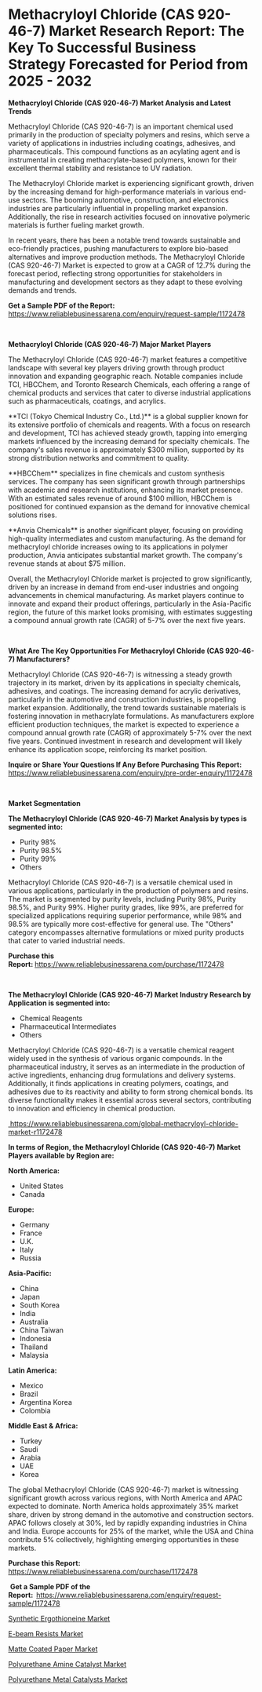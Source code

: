 <p><h1>Methacryloyl Chloride (CAS 920-46-7) Market Research Report: The Key To Successful Business Strategy Forecasted for Period from 2025 - 2032</h1></p><p><strong>Methacryloyl Chloride (CAS 920-46-7) Market Analysis and Latest Trends</strong></p>
<p><p>Methacryloyl Chloride (CAS 920-46-7) is an important chemical used primarily in the production of specialty polymers and resins, which serve a variety of applications in industries including coatings, adhesives, and pharmaceuticals. This compound functions as an acylating agent and is instrumental in creating methacrylate-based polymers, known for their excellent thermal stability and resistance to UV radiation.</p><p>The Methacryloyl Chloride market is experiencing significant growth, driven by the increasing demand for high-performance materials in various end-use sectors. The booming automotive, construction, and electronics industries are particularly influential in propelling market expansion. Additionally, the rise in research activities focused on innovative polymeric materials is further fueling market growth.</p><p>In recent years, there has been a notable trend towards sustainable and eco-friendly practices, pushing manufacturers to explore bio-based alternatives and improve production methods. The Methacryloyl Chloride (CAS 920-46-7) Market is expected to grow at a CAGR of 12.7% during the forecast period, reflecting strong opportunities for stakeholders in manufacturing and development sectors as they adapt to these evolving demands and trends.</p></p>
<p><strong>Get a Sample PDF of the Report:&nbsp;</strong> <a href="https://www.reliablebusinessarena.com/enquiry/request-sample/1172478?utm_campaign=1990&utm_medium=2&utm_source=Github&utm_content=ia&utm_term=02022025&utm_id=methacryloyl-chloride-cas-920-46-7">https://www.reliablebusinessarena.com/enquiry/request-sample/1172478</a></p>
<p>&nbsp;</p>
<p><strong>Methacryloyl Chloride (CAS 920-46-7) Major Market Players</strong></p>
<p><p>The Methacryloyl Chloride (CAS 920-46-7) market features a competitive landscape with several key players driving growth through product innovation and expanding geographic reach. Notable companies include TCI, HBCChem, and Toronto Research Chemicals, each offering a range of chemical products and services that cater to diverse industrial applications such as pharmaceuticals, coatings, and acrylics.</p><p>**TCI (Tokyo Chemical Industry Co., Ltd.)** is a global supplier known for its extensive portfolio of chemicals and reagents. With a focus on research and development, TCI has achieved steady growth, tapping into emerging markets influenced by the increasing demand for specialty chemicals. The company's sales revenue is approximately $300 million, supported by its strong distribution networks and commitment to quality.</p><p>**HBCChem** specializes in fine chemicals and custom synthesis services. The company has seen significant growth through partnerships with academic and research institutions, enhancing its market presence. With an estimated sales revenue of around $100 million, HBCChem is positioned for continued expansion as the demand for innovative chemical solutions rises.</p><p>**Anvia Chemicals** is another significant player, focusing on providing high-quality intermediates and custom manufacturing. As the demand for methacryloyl chloride increases owing to its applications in polymer production, Anvia anticipates substantial market growth. The company's revenue stands at about $75 million.</p><p>Overall, the Methacryloyl Chloride market is projected to grow significantly, driven by an increase in demand from end-user industries and ongoing advancements in chemical manufacturing. As market players continue to innovate and expand their product offerings, particularly in the Asia-Pacific region, the future of this market looks promising, with estimates suggesting a compound annual growth rate (CAGR) of 5-7% over the next five years.</p></p>
<p>&nbsp;</p>
<p><strong>What Are The Key Opportunities For Methacryloyl Chloride (CAS 920-46-7) Manufacturers?</strong></p>
<p><p>Methacryloyl Chloride (CAS 920-46-7) is witnessing a steady growth trajectory in its market, driven by its applications in specialty chemicals, adhesives, and coatings. The increasing demand for acrylic derivatives, particularly in the automotive and construction industries, is propelling market expansion. Additionally, the trend towards sustainable materials is fostering innovation in methacrylate formulations. As manufacturers explore efficient production techniques, the market is expected to experience a compound annual growth rate (CAGR) of approximately 5-7% over the next five years. Continued investment in research and development will likely enhance its application scope, reinforcing its market position.</p></p>
<p><strong>Inquire or Share Your Questions If Any Before Purchasing This Report:</strong> <a href="https://www.reliablebusinessarena.com/enquiry/pre-order-enquiry/1172478?utm_campaign=1990&utm_medium=2&utm_source=Github&utm_content=ia&utm_term=02022025&utm_id=methacryloyl-chloride-cas-920-46-7">https://www.reliablebusinessarena.com/enquiry/pre-order-enquiry/1172478</a></p>
<p>&nbsp;</p>
<p><strong>Market Segmentation</strong></p>
<p><strong>The Methacryloyl Chloride (CAS 920-46-7) Market Analysis by types is segmented into:</strong></p>
<p><ul><li>Purity 98%</li><li>Purity 98.5%</li><li>Purity 99%</li><li>Others</li></ul></p>
<p><p>Methacryloyl Chloride (CAS 920-46-7) is a versatile chemical used in various applications, particularly in the production of polymers and resins. The market is segmented by purity levels, including Purity 98%, Purity 98.5%, and Purity 99%. Higher purity grades, like 99%, are preferred for specialized applications requiring superior performance, while 98% and 98.5% are typically more cost-effective for general use. The "Others" category encompasses alternative formulations or mixed purity products that cater to varied industrial needs.</p></p>
<p><strong>Purchase this Report:&nbsp;</strong><a href="https://www.reliablebusinessarena.com/purchase/1172478?utm_campaign=1990&utm_medium=2&utm_source=Github&utm_content=ia&utm_term=02022025&utm_id=methacryloyl-chloride-cas-920-46-7">https://www.reliablebusinessarena.com/purchase/1172478</a></p>
<p>&nbsp;</p>
<p><strong>The Methacryloyl Chloride (CAS 920-46-7) Market Industry Research by Application is segmented into:</strong></p>
<p><ul><li>Chemical Reagents</li><li>Pharmaceutical Intermediates</li><li>Others</li></ul></p>
<p><p>Methacryloyl Chloride (CAS 920-46-7) is a versatile chemical reagent widely used in the synthesis of various organic compounds. In the pharmaceutical industry, it serves as an intermediate in the production of active ingredients, enhancing drug formulations and delivery systems. Additionally, it finds applications in creating polymers, coatings, and adhesives due to its reactivity and ability to form strong chemical bonds. Its diverse functionality makes it essential across several sectors, contributing to innovation and efficiency in chemical production.</p></p>
<p><a href="https://www.reliablebusinessarena.com/global-methacryloyl-chloride-market-r1172478?utm_campaign=1990&utm_medium=2&utm_source=Github&utm_content=ia&utm_term=02022025&utm_id=methacryloyl-chloride-cas-920-46-7">&nbsp;https://www.reliablebusinessarena.com/global-methacryloyl-chloride-market-r1172478</a></p>
<p><strong>In terms of Region, the Methacryloyl Chloride (CAS 920-46-7) Market Players available by Region are:</strong></p>
<p>
    <p> <strong> North America: </strong>
        <ul>
            <li>United States</li>
            <li>Canada</li>
        </ul>
        </p> 
    <p> <strong> Europe: </strong>
        <ul>
            <li>Germany</li>
            <li>France</li>
            <li>U.K.</li>
            <li>Italy</li>
            <li>Russia</li>
        </ul>
        </p> 
    <p> <strong> Asia-Pacific: </strong>
        <ul>
            <li>China</li>
            <li>Japan</li>
            <li>South Korea</li>
            <li>India</li>
            <li>Australia</li>
            <li>China Taiwan</li>
            <li>Indonesia</li>
            <li>Thailand</li>
            <li>Malaysia</li>
        </ul>
        </p> 
    <p> <strong> Latin America: </strong>
        <ul>
            <li>Mexico</li>
            <li>Brazil</li>
            <li>Argentina Korea</li>
            <li>Colombia</li>
        </ul>
        </p> 
    <p> <strong> Middle East & Africa: </strong>
        <ul>
            <li>Turkey</li>
            <li>Saudi</li>
            <li>Arabia</li>
            <li>UAE</li>
            <li>Korea</li>
        </ul>
    </p>
    </p>
<p><p>The global Methacryloyl Chloride (CAS 920-46-7) market is witnessing significant growth across various regions, with North America and APAC expected to dominate. North America holds approximately 35% market share, driven by strong demand in the automotive and construction sectors. APAC follows closely at 30%, led by rapidly expanding industries in China and India. Europe accounts for 25% of the market, while the USA and China contribute 5% collectively, highlighting emerging opportunities in these markets.</p></p>
<p><strong>Purchase this Report: </strong><a href="https://www.reliablebusinessarena.com/purchase/1172478?utm_campaign=1990&utm_medium=2&utm_source=Github&utm_content=ia&utm_term=02022025&utm_id=methacryloyl-chloride-cas-920-46-7">https://www.reliablebusinessarena.com/purchase/1172478</a></p>
<p>&nbsp;<strong>Get a Sample PDF of the Report:&nbsp;&nbsp;</strong><a href="https://www.reliablebusinessarena.com/enquiry/request-sample/1172478?utm_campaign=1990&utm_medium=2&utm_source=Github&utm_content=ia&utm_term=02022025&utm_id=methacryloyl-chloride-cas-920-46-7">https://www.reliablebusinessarena.com/enquiry/request-sample/1172478</a></p>
<p><strong></strong></p>
<p><p><a href="https://www.linkedin.com/pulse/revenue-analysis-forecast-synthetic-ergothioneine-5f54c?utm_campaign=1990&utm_medium=2&utm_source=Github&utm_content=ia&utm_term=02022025&utm_id=methacryloyl-chloride-cas-920-46-7">Synthetic Ergothioneine Market</a></p><p><a href="https://www.linkedin.com/pulse/examining-e-beam-resists-market-globally-latest-trends-qj3wf?utm_campaign=1990&utm_medium=2&utm_source=Github&utm_content=ia&utm_term=02022025&utm_id=methacryloyl-chloride-cas-920-46-7">E-beam Resists Market</a></p><p><a href="https://www.linkedin.com/pulse/comprehensive-report-matte-coated-paper-market-size-from-xdirf?utm_campaign=1990&utm_medium=2&utm_source=Github&utm_content=ia&utm_term=02022025&utm_id=methacryloyl-chloride-cas-920-46-7">Matte Coated Paper Market</a></p><p><a href="https://www.linkedin.com/pulse/polyurethane-amine-catalyst-market-in-depth-report-size-share-mnj4c?utm_campaign=1990&utm_medium=2&utm_source=Github&utm_content=ia&utm_term=02022025&utm_id=methacryloyl-chloride-cas-920-46-7">Polyurethane Amine Catalyst Market</a></p><p><a href="https://www.linkedin.com/pulse/polyurethane-metal-catalysts-market-analysis-report-2025-2032-4wajc?utm_campaign=1990&utm_medium=2&utm_source=Github&utm_content=ia&utm_term=02022025&utm_id=methacryloyl-chloride-cas-920-46-7">Polyurethane Metal Catalysts Market</a></p></p>